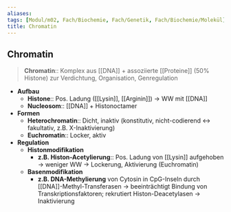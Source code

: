 ```yaml
---
aliases: 
tags: [Modul/m02, Fach/Biochemie, Fach/Genetik, Fach/Biochemie/Molekül]
title: Chromatin
---
```

## Chromatin

> **Chromatin**:: Komplex aus [[DNA]] + assoziierte [[Proteine]] (50% Histone) zur Verdichtung, Organisation, Genregulation

- **Aufbau**
    - **Histone**:: Pos. Ladung ([[Lysin]], [[Arginin]]) → WW mit [[DNA]]
    - **Nucleosom**:: [[DNA]] + Histonoctamer
- **Formen**
    - **Heterochromatin**:: Dicht, inaktiv (konstitutiv, nicht-codierend ↔ fakultativ, z.B. X-Inaktivierung)
    - **Euchromatin**:: Locker, aktiv
- **Regulation**
    - **Histonmodifikation**
        - **z.B. Histon-Acetylierung**:: Pos. Ladung von [[Lysin]] aufgehoben → weniger WW → Lockerung, Aktivierung (Euchromatin)
    - **Basenmodifikation**
        - **z.B. DNA-Methylierung** von Cytosin in CpG-Inseln durch [[DNA]]-Methyl-Transferasen → beeinträchtigt Bindung von Transkriptionsfaktoren; rekrutiert Histon-Deacetylasen → Inaktivierung